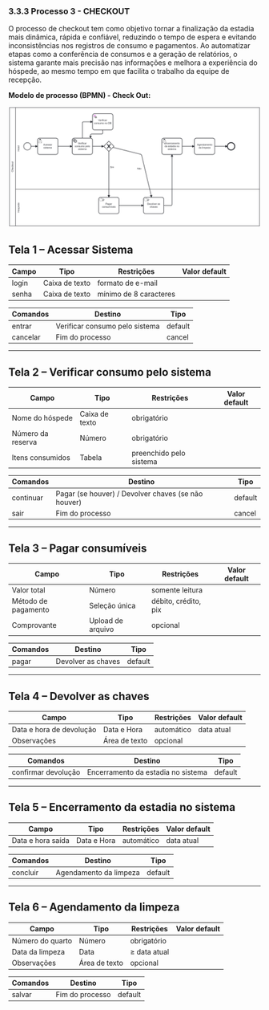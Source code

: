 ### 3.3.3 Processo 3 - CHECKOUT

O processo de checkout tem como objetivo tornar a finalização da estadia mais dinâmica, rápida e confiável, reduzindo o tempo de espera e evitando inconsistências nos registros de consumo e pagamentos. Ao automatizar etapas como a conferência de consumos e a geração de relatórios, o sistema garante mais precisão nas informações e melhora a experiência do hóspede, ao mesmo tempo em que facilita o trabalho da equipe de recepção.

**Modelo de processo (BPMN) - Check Out:**

![Diagrama - Ckeck Out](https://github.com/ICEI-PUCMinas-PSG-SI-TI/psg-si-2025-1-p3-tiapn-6818100-easyhostproject/blob/main/docs/images/Diagrama%203%20-%20CHECKOUT.png)

## Tela 1 – Acessar Sistema

| Campo | Tipo           | Restrições             | Valor default |
|-------|----------------|------------------------|---------------|
| login | Caixa de texto | formato de e-mail      |               |
| senha | Caixa de texto | mínimo de 8 caracteres |               |

| **Comandos** | **Destino**                       | **Tipo** |
|--------------|------------------------------------|----------|
| entrar       | Verificar consumo pelo sistema     | default  |
| cancelar     | Fim do processo                    | cancel   |

---

## Tela 2 – Verificar consumo pelo sistema

| Campo             | Tipo           | Restrições              | Valor default                |
|-------------------|----------------|-------------------------|------------------------------|
| Nome do hóspede   | Caixa de texto | obrigatório             |                              |
| Número da reserva | Número         | obrigatório             |                              |
| Itens consumidos  | Tabela         | preenchido pelo sistema |                              |

| **Comandos** | **Destino**                                          | **Tipo** |
|--------------|------------------------------------------------------|----------|
| continuar    | Pagar (se houver) / Devolver chaves (se não houver)  | default  |
| sair         | Fim do processo                                      | cancel   |

---

## Tela 3 – Pagar consumíveis

| Campo               | Tipo             | Restrições      | Valor default |
|---------------------|------------------|-----------------|---------------|
| Valor total         | Número           | somente leitura |               |
| Método de pagamento | Seleção única    | débito, crédito, pix |         |
| Comprovante         | Upload de arquivo | opcional      |               |

| **Comandos** | **Destino**         | **Tipo** |
|--------------|---------------------|----------|
| pagar        | Devolver as chaves  | default  |

---

## Tela 4 – Devolver as chaves

| Campo                    | Tipo          | Restrições       | Valor default |
|--------------------------|---------------|------------------|---------------|
| Data e hora de devolução | Data e Hora   | automático       | data atual    |
| Observações              | Área de texto | opcional         |               |

| **Comandos**        | **Destino**                           | **Tipo** |
|---------------------|----------------------------------------|----------|
| confirmar devolução | Encerramento da estadia no sistema     | default  |

---

## Tela 5 – Encerramento da estadia no sistema

| Campo             | Tipo        | Restrições    | Valor default |
|-------------------|-------------|---------------|---------------|
| Data e hora saída | Data e Hora | automático    | data atual    |

| **Comandos** | **Destino**            | **Tipo** |
|--------------|------------------------|----------|
| concluir     | Agendamento da limpeza | default  |

---

## Tela 6 – Agendamento da limpeza

| Campo            | Tipo           | Restrições    | Valor default |
|------------------|----------------|---------------|---------------|
| Número do quarto | Número         | obrigatório   |               |
| Data da limpeza  | Data           | ≥ data atual  |               |
| Observações      | Área de texto  | opcional      |               |

| **Comandos** | **Destino**      | **Tipo** |
|--------------|------------------|----------|
| salvar       | Fim do processo  | default  |
